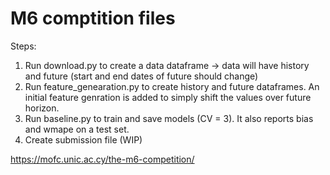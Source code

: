 # M6 comptition files

Steps:
1. Run download.py to create a data dataframe -> data will have history and future (start and end dates of future should change)
2. Run feature_genearation.py to create history and future dataframes. An initial feature genration is added to simply shift the values over future horizon. 
3. Run baseline.py to train and save models (CV = 3). It also reports bias and wmape on a test set. 
4. Create submission file (WIP)

https://mofc.unic.ac.cy/the-m6-competition/

